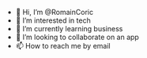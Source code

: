 - 👋 Hi, I’m @RomainCoric
- 👀 I’m interested in tech
- 🌱 I’m currently learning business
- 💞️ I’m looking to collaborate on an app
- 📫 How to reach me by email

<!---
RomainCoric/RomainCoric is a ✨ special ✨ repository because its `README.md` (this file) appears on your GitHub profile.
You can click the Preview link to take a look at your changes.
--->
